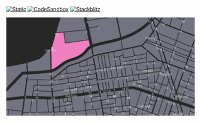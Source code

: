 [![Static](https://img.shields.io/badge/demo-%23646CFF.svg?logo=html5&logoColor=white)](https://pmndrs.github.io/examples/svg-maps-with-html-annotations)
[![CodeSandbox](https://img.shields.io/badge/codesandbox-040404?logo=codesandbox&logoColor=DBDBDB)](https://codesandbox.io/s/github/pmndrs/examples/tree/main/demos/svg-maps-with-html-annotations)
[![Stackblitz](https://img.shields.io/badge/stackblitz-fff?logo=Stackblitz&logoColor=1389FD)](https://stackblitz.com/github/pmndrs/examples/tree/main/demos/svg-maps-with-html-annotations)

![](thumbnail.png)
